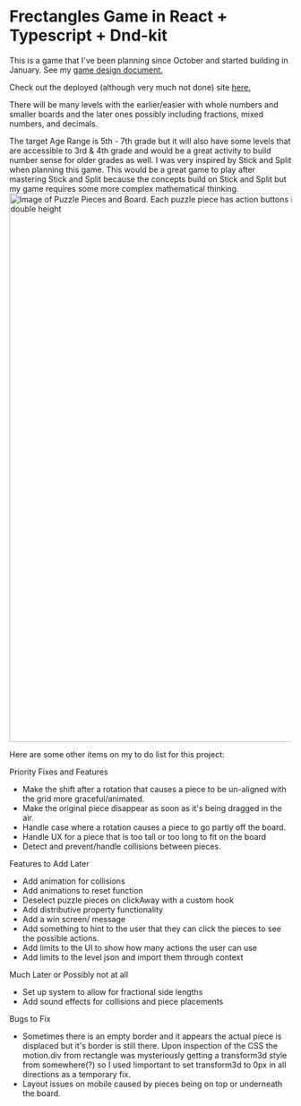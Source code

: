 # Frectangles Game in React + Typescript + Dnd-kit

This is a game that I've been planning since October and started building in January. See my [game design document.](https://docs.google.com/document/d/19n_Eb5vXucGJNiwmZuczLBsk5-oJEB7wVopWP7I0jtE/edit?usp=sharing)

Check out the deployed (although very much not done) site [here.](frectangles.netlify.app)
 

There will be many levels with the earlier/easier with whole numbers and smaller boards and the later ones possibly including fractions, mixed numbers, and decimals. 

The target Age Range is 5th - 7th grade but it will also have some levels that are accessible to 3rd & 4th grade and would be a great activity to build number sense for older grades as well. I was very inspired by Stick and Split when planning this game. This would be a great game to play after mastering Stick and Split because the concepts build on Stick and Split but my game requires some more complex mathematical thinking. 
<img width="979" alt="Image of Puzzle Pieces and Board. Each puzzle piece has action buttons including rotate, double width and halve height, and halve width and double height" src="https://github.com/user-attachments/assets/d77e651d-9ecb-4578-acfb-2f5a91934933" />

Here are some other items on my to do list for this project: 

Priority Fixes and Features

- Make the shift after a rotation that causes a piece to be un-aligned with the grid more graceful/animated.
- Make the original piece disappear as soon as it's being dragged in the air.
- Handle case where a rotation causes a piece to go partly off the board.
- Handle UX for a piece that is too tall or too long to fit on the board
- Detect and prevent/handle collisions between pieces.

Features to Add Later

- Add animation for collisions
- Add animations to reset function
- Deselect puzzle pieces on clickAway with a custom hook
- Add distributive property functionality
- Add a win screen/ message
- Add something to hint to the user that they can click the pieces to see the possible actions.
- Add limits to the UI to show how many actions the user can use
- Add limits to the level json and import them through context

Much Later or Possibly not at all

- Set up system to allow for fractional side lengths
- Add sound effects for collisions and piece placements

Bugs to Fix

- Sometimes there is an empty border and it appears the actual piece is displaced but it's border is still there. Upon inspection of the CSS the motion.div from rectangle was mysteriously getting a transform3d style from somewhere(?) so I used !important to set transform3d to 0px in all directions as a temporary fix.
- Layout issues on mobile caused by pieces being on top or underneath the board. 
  
